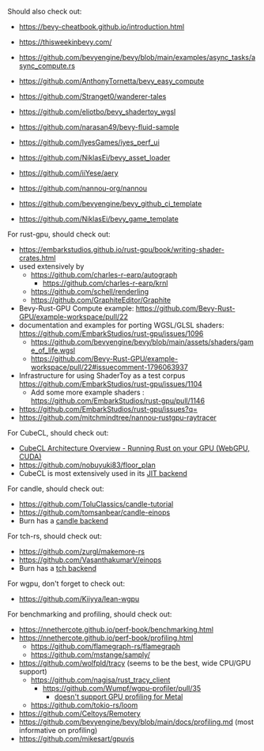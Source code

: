 Should also check out:

- https://bevy-cheatbook.github.io/introduction.html
- https://thisweekinbevy.com/

- https://github.com/bevyengine/bevy/blob/main/examples/async_tasks/async_compute.rs
- https://github.com/AnthonyTornetta/bevy_easy_compute
- https://github.com/Stranget0/wanderer-tales
- https://github.com/eliotbo/bevy_shadertoy_wgsl
- https://github.com/narasan49/bevy-fluid-sample

- https://github.com/IyesGames/iyes_perf_ui
- https://github.com/NiklasEi/bevy_asset_loader

- https://github.com/iiYese/aery
- https://github.com/nannou-org/nannou
- https://github.com/bevyengine/bevy_github_ci_template
- https://github.com/NiklasEi/bevy_game_template

For rust-gpu, should check out:

- https://embarkstudios.github.io/rust-gpu/book/writing-shader-crates.html
- used extensively by
  - https://github.com/charles-r-earp/autograph
    - https://github.com/charles-r-earp/krnl
  - https://github.com/schell/renderling
  - https://github.com/GraphiteEditor/Graphite
- Bevy-Rust-GPU Compute example: https://github.com/Bevy-Rust-GPU/example-workspace/pull/22
- documentation and examples for porting WGSL/GLSL shaders: https://github.com/EmbarkStudios/rust-gpu/issues/1096
  - https://github.com/bevyengine/bevy/blob/main/assets/shaders/game_of_life.wgsl
  - https://github.com/Bevy-Rust-GPU/example-workspace/pull/22#issuecomment-1796063937
- Infrastructure for using ShaderToy as a test corpus https://github.com/EmbarkStudios/rust-gpu/issues/1104
  - Add some more example shaders : https://github.com/EmbarkStudios/rust-gpu/pull/1146
- https://github.com/EmbarkStudios/rust-gpu/issues?q=
- https://github.com/mitchmindtree/nannou-rustgpu-raytracer

For CubeCL, should check out:

- [CubeCL Architecture Overview - Running Rust on your GPU (WebGPU, CUDA)](https://gist.github.com/nihalpasham/570d4fe01b403985e1eaf620b6613774)
- https://github.com/nobuyuki83/floor_plan
- CubeCL is most extensively used in its [JIT backend](https://github.com/tracel-ai/burn/tree/main/crates/burn-jit)

For candle, should check out:

- https://github.com/ToluClassics/candle-tutorial
- https://github.com/tomsanbear/candle-einops
- Burn has a [candle backend](https://github.com/tracel-ai/burn/tree/main/crates/burn-candle)

For tch-rs, should check out:

- https://github.com/zurgl/makemore-rs
- https://github.com/VasanthakumarV/einops
- Burn has a [tch backend](https://github.com/tracel-ai/burn/tree/main/crates/burn-tch)

For wgpu, don't forget to check out:

- https://github.com/Kiiyya/lean-wgpu

For benchmarking and profiling, should check out:

- https://nnethercote.github.io/perf-book/benchmarking.html
- https://nnethercote.github.io/perf-book/profiling.html
  - https://github.com/flamegraph-rs/flamegraph
  - https://github.com/mstange/samply/
- https://github.com/wolfpld/tracy (seems to be the best, wide CPU/GPU support)
  - https://github.com/nagisa/rust_tracy_client
    - https://github.com/Wumpf/wgpu-profiler/pull/35
      - [doesn't support GPU profiling for Metal](https://github.com/Wumpf/wgpu-profiler/blob/920b845e3a9d5c86310b5bc0ea3d56dbb45eaeda/src/tracy.rs#L44)
  - https://github.com/tokio-rs/loom
- https://github.com/Celtoys/Remotery
- https://github.com/bevyengine/bevy/blob/main/docs/profiling.md (most informative on profiling)
- https://github.com/mikesart/gpuvis